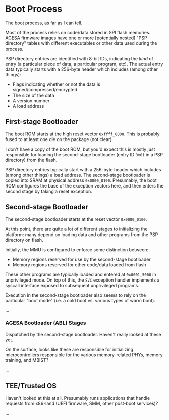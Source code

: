 # Boot Process

The boot process, as far as I can tell.

Most of the process relies on code/data stored in SPI flash memories. 
AGESA firmware images have one or more [potentially nested] "PSP directory" 
tables with different executables or other data used during the process.

PSP directory entries are identified with 8-bit IDs, indicating the
*kind* of entry (a particular piece of data, a particular program, etc). 
The actual entry data typically starts with a 256-byte header which includes 
(among other things): 

- Flags indicating whether or not the data is signed/compressed/encrypted
- The size of the data
- A version number
- A load address

## First-stage Bootloader

The boot ROM starts at the high reset vector `0xffff_0000`. 
This is probably fused to at least one die on the package (not clear).

I don't have a copy of the boot ROM, but you'd expect this is mostly just
responsible for loading the second-stage bootloader (entry ID `0x01` in a
PSP directory) from the flash.

PSP directory entries typically start with a 256-byte header which includes
(among other things) a load address. The second-stage bootloader is copied 
into SRAM at physical address `0x0000_0100`. Presumably, the boot ROM 
configures the base of the exception vectors here, and then enters the second 
stage by taking a reset exception.

## Second-stage Bootloader

The second-stage bootloader starts at the reset vector `0x0000_0100`.

At this point, there are quite a lot of different stages to initializing the 
platform: many depend on loading data and other programs from the PSP directory
on flash. 

Initially, the MMU is configured to enforce some distinction between:

- Memory regions reserved for use by the second-stage bootloader
- Memory regions reserved for other code/data loaded from flash

These other programs are typically loaded and entered at `0x0001_5000` in 
unprivileged mode. On top of this, the `SVC` exception handler implements a 
syscall interface exposed to subsequent unprivileged programs.

Execution in the second-stage bootloader also seems to rely on the particular 
"boot mode" (i.e. a cold boot vs. various types of warm boot).

...

### AGESA Bootloader (ABL) Stages

Dispatched by the second-stage bootloader. Haven't really looked at these yet.

On the surface, looks like these are responsible for initializing 
microcontrollers responsible for the various memory-related PHYs, memory 
training, and MBIST?

...

## TEE/Trusted OS 

Haven't looked at this at all. Presumably runs applications that handle 
requests from x86-land (UEFI firmware, SMM, other post-boot services)?

...


